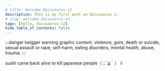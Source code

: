 ```yaml
---
# title: Welcome Docusaurus v2
description: This is my first post on Docusaurus 2.
# slug: welcome-docusaurus-v2
tags: [hello, docusaurus-v2]
hide_table_of_contents: false
---
```


:::danger twigger warning
graphic content, violence, gore, death or suicide, sexual assault or rape, self-harm, eating disorders, mental health, abuse, trauma.
:::

sushi came back alive to kill japanese people（；´д｀）ゞ
